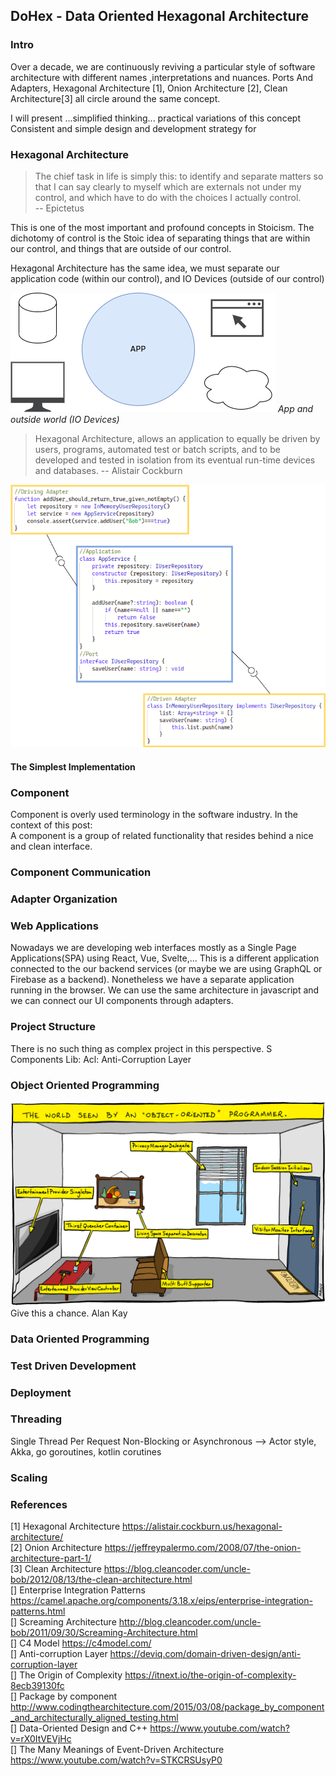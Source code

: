 ## DoHex - Data Oriented Hexagonal Architecture 

### Intro

Over a decade, we are continuously reviving a particular style of software architecture with different names ,interpretations and nuances. Ports And Adapters, Hexagonal Architecture [1], Onion Architecture [2], Clean Architecture[3] all circle around the same concept.  
 
I will present ...simplified thinking... practical variations of this concept
Consistent and simple design and development strategy for 
 
### Hexagonal Architecture  

> The chief task in life is simply this: to identify and separate matters so that I can say clearly to myself which are externals not under my control, and which have to do with the choices I actually control.  
> -- Epictetus

This is one of the most important and profound concepts in Stoicism. The dichotomy of control is the Stoic idea of separating things that are within our control, and things that are outside of our control.   

Hexagonal Architecture has the same idea, we must separate our application code (within our control), and IO Devices (outside of our control)  

![enter image description here](https://raw.githubusercontent.com/alicemunsal/dohex/master/diagrams/1-App.png)
*App and outside world (IO Devices)*  
  
> Hexagonal Architecture, allows an application to equally be driven by users, programs, automated test or batch scripts, and to be developed and tested in isolation from its eventual run-time devices and databases.
> -- Alistair Cockburn  


![enter image description here](https://raw.githubusercontent.com/alicemunsal/dohex/master/diagrams/1-Code.png)

#### The Simplest Implementation


### Component 

Component is overly used terminology in the software industry. In the context of this post:  
A component is a group of related functionality that resides behind a nice and clean interface. 



### Component Communication

### Adapter Organization

### Web Applications

Nowadays we are developing web interfaces mostly as a Single Page Applications(SPA) using React, Vue, Svelte,... This is a different application connected to the our backend services (or maybe we are using GraphQL or Firebase as a backend). Nonetheless we have a separate application running in the browser. We can use the same architecture in javascript and we can connect our UI components through adapters.

### Project Structure
There is no such thing as complex project in this perspective. S
Components
Lib: 
Acl: Anti-Corruption Layer 

### Object Oriented Programming
![OO Programmer](https://raw.githubusercontent.com/alicemunsal/dohex/master/diagrams/ooprogrammer.png)
Give this a chance.
Alan Kay 

### Data Oriented Programming

### Test Driven Development

### Deployment


### Threading
Single Thread Per Request
Non-Blocking or Asynchronous  --> Actor style, Akka, go goroutines, kotlin corutines

### Scaling

### References
[1] Hexagonal Architecture https://alistair.cockburn.us/hexagonal-architecture/  
[2] Onion Architecture https://jeffreypalermo.com/2008/07/the-onion-architecture-part-1/  
[3] Clean Architecture https://blog.cleancoder.com/uncle-bob/2012/08/13/the-clean-architecture.html  
[] Enterprise Integration Patterns https://camel.apache.org/components/3.18.x/eips/enterprise-integration-patterns.html  
[] Screaming Architecture http://blog.cleancoder.com/uncle-bob/2011/09/30/Screaming-Architecture.html  
[] C4 Model https://c4model.com/  
[] Anti-corruption Layer https://deviq.com/domain-driven-design/anti-corruption-layer  
[] The Origin of Complexity https://itnext.io/the-origin-of-complexity-8ecb39130fc  
[] Package by component http://www.codingthearchitecture.com/2015/03/08/package_by_component_and_architecturally_aligned_testing.html  
[] Data-Oriented Design and C++ https://www.youtube.com/watch?v=rX0ItVEVjHc  
[] The Many Meanings of Event-Driven Architecture https://www.youtube.com/watch?v=STKCRSUsyP0  


<!--stackedit_data:
eyJoaXN0b3J5IjpbMTI4NzU4ODc0Miw3MDY4NDM2ODcsMTgwMz
I2NDc1OSwxNTcwNzkxODExLC0xNzQwMDIwNDg3LC0xMTQyMzY3
NzMyLDE5MzE0MjU5OTQsNjc1NjAxMjcxLDE1NDY1NDMwMTEsOT
A1NzIxNzA4LDU5NjE1Mzc0OSwxMjc2MzQ1ODYsLTE2MDQ1NTc2
NTksMjA5OTQ1MTE5NiwxNjQ3MjA3Mzg0LC03MDM0MjE2MzUsMT
YzMjg1MTg3MiwtNzc3NzIzNzUxLC0xMTI4NjA3MTUzLDQxMDAz
MDYwOV19
-->